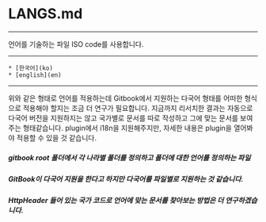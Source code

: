 # LANGS.md
***

언어를 기술하는 파일 ISO code를 사용합니다.

***
    * [한국어](ko)
    * [english](en)
***

위와 같은 형태로 언어를 적용하는데
Gitbook에서 지원하는 다국어 형태를 어떠한 형식으로 적용해야 할지는 조금 더 연구가 필요합니다.
지금까지 리서치한 결과는 자동으로 다국어 버전을 지원하지는 않고 국가별로 문서를 따로 작성하고
그에 맞는 문서를 보여주는 형태같습니다.
plugin에서 i18n을 지원해주지만, 자세한 내용은 plugin을 열어봐야 적용할 수 있을 것 같습니다.


##### gitbook root 폴더에서 각 나라별 폴더를 정의하고 폴더에 대한 언어를 정의하는 파일

##### GitBook이 다국어 지원을 한다고 하지만 다국어를 파일별로 지원하는 것 같습니다.
##### HttpHeader 들어 있는 국가 코드로 언어에 맞는 문서를 찾아보는 방법은 더 연구하겠습니다.
